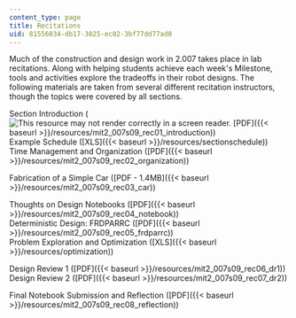 ```yaml
---
content_type: page
title: Recitations
uid: 81556034-db17-3025-ec02-3bf77dd77ad0
---
```


Much of the construction and design work in 2.007 takes place in lab recitations. Along with helping students achieve each week's Milestone, tools and activities explore the tradeoffs in their robot designs. The following materials are taken from several different recitation instructors, though the topics were covered by all sections.

Section Introduction (![This resource may not render correctly in a screen reader.](/images/inacessible.gif) [PDF]({{< baseurl >}}/resources/mit2_007s09_rec01_introduction))  
Example Schedule ([XLS]({{< baseurl >}}/resources/sectionschedule))  
Time Management and Organization ([PDF]({{< baseurl >}}/resources/mit2_007s09_rec02_organization))

Fabrication of a Simple Car ([PDF - 1.4MB]({{< baseurl >}}/resources/mit2_007s09_rec03_car))

Thoughts on Design Notebooks ([PDF]({{< baseurl >}}/resources/mit2_007s09_rec04_notebook))  
Deterministic Design: FRDPARRC ([PDF]({{< baseurl >}}/resources/mit2_007s09_rec05_frdparrc))  
Problem Exploration and Optimization ([XLS]({{< baseurl >}}/resources/optimization))

Design Review 1 ([PDF]({{< baseurl >}}/resources/mit2_007s09_rec06_dr1))  
Design Review 2 ([PDF]({{< baseurl >}}/resources/mit2_007s09_rec07_dr2))

Final Notebook Submission and Reflection ([PDF]({{< baseurl >}}/resources/mit2_007s09_rec08_reflection))